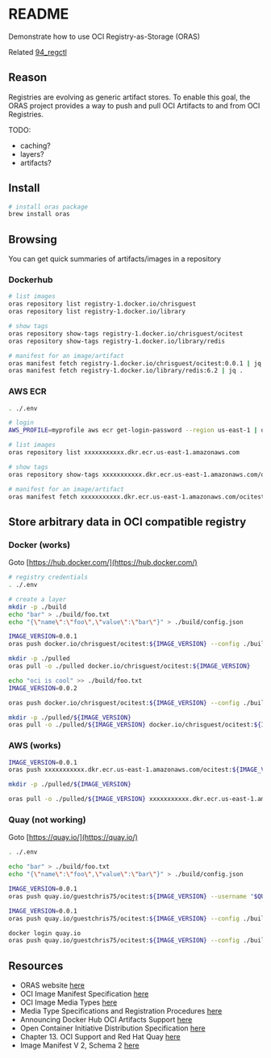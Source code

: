 # README

Demonstrate how to use OCI Registry-as-Storage (ORAS)  

Related [94_regctl](../94_regctl/README.md)  

## Reason

Registries are evolving as generic artifact stores. To enable this goal, the ORAS project provides a way to push and pull OCI Artifacts to and from OCI Registries.  

TODO:

* caching?
* layers?  
* artifacts?

## Install

```sh
# install oras package
brew install oras
```

## Browsing

You can get quick summaries of artifacts/images in a repository  

### Dockerhub

```sh
# list images
oras repository list registry-1.docker.io/chrisguest
oras repository list registry-1.docker.io/library

# show tags
oras repository show-tags registry-1.docker.io/chrisguest/ocitest
oras repository show-tags registry-1.docker.io/library/redis

# manifest for an image/artifact
oras manifest fetch registry-1.docker.io/chrisguest/ocitest:0.0.1 | jq .
oras manifest fetch registry-1.docker.io/library/redis:6.2 | jq .
```

### AWS ECR

```sh
. ./.env 

# login
AWS_PROFILE=myprofile aws ecr get-login-password --region us-east-1 | docker login --username AWS --password-stdin xxxxxxxxxxx.dkr.ecr.us-east-1.amazonaws.com

# list images
oras repository list xxxxxxxxxxx.dkr.ecr.us-east-1.amazonaws.com

# show tags
oras repository show-tags xxxxxxxxxxx.dkr.ecr.us-east-1.amazonaws.com/ocitest

# manifest for an image/artifact
oras manifest fetch xxxxxxxxxxx.dkr.ecr.us-east-1.amazonaws.com/ocitest:0.0.1 | jq .
```

## Store arbitrary data in OCI compatible registry

### Docker (works)

Goto [https://hub.docker.com/](https://hub.docker.com/)

```sh
# registry credentials
. ./.env 

# create a layer
mkdir -p ./build
echo "bar" > ./build/foo.txt 
echo "{\"name\":\"foo\",\"value\":\"bar\"}" > ./build/config.json

IMAGE_VERSION=0.0.1
oras push docker.io/chrisguest/ocitest:${IMAGE_VERSION} --config ./build/config.json:application/vnd.docker.volume.v1+tar.gz ./build/foo.txt:text/plain

mkdir -p ./pulled
oras pull -o ./pulled docker.io/chrisguest/ocitest:${IMAGE_VERSION}

echo "oci is cool" >> ./build/foo.txt 
IMAGE_VERSION=0.0.2

oras push docker.io/chrisguest/ocitest:${IMAGE_VERSION} --config ./build/config.json:application/vnd.docker.volume.v1+tar.gz ./build/foo.txt:text/plain

mkdir -p ./pulled/${IMAGE_VERSION}
oras pull -o ./pulled/${IMAGE_VERSION} docker.io/chrisguest/ocitest:${IMAGE_VERSION}
```

### AWS (works)

```sh
IMAGE_VERSION=0.0.1
oras push xxxxxxxxxxx.dkr.ecr.us-east-1.amazonaws.com/ocitest:${IMAGE_VERSION} --config ./build/config.json:application/vnd.docker.volume.v1+tar.gz ./build/foo.txt:text/plain

mkdir -p ./pulled/${IMAGE_VERSION}

oras pull -o ./pulled/${IMAGE_VERSION} xxxxxxxxxxx.dkr.ecr.us-east-1.amazonaws.com/ocitest:${IMAGE_VERSION}
```

### Quay (not working)

Goto [https://quay.io/](https://quay.io/)  

```sh
. ./.env 

echo "bar" > ./build/foo.txt 
echo "{\"name\":\"foo\",\"value\":\"bar\"}" > ./build/config.json

IMAGE_VERSION=0.0.1
oras push quay.io/guestchris75/ocitest:${IMAGE_VERSION} --username "$QUAYUSER" --password "$QUAYPASS" --config ./build/config.json:application/vnd.docker.volume.v1+tar.gz ./build/foo.txt:text/plain

IMAGE_VERSION=0.0.1
oras push quay.io/guestchris75/ocitest:${IMAGE_VERSION} --config ./build/config.json:application/vnd.docker.volume.v1+tar.gz ./build/foo.txt:text/plain

docker login quay.io
oras push quay.io/guestchris75/ocitest:${IMAGE_VERSION} --config ./build/config.json:application/vnd.docker.volume.v1+tar.gz ./build/foo.txt:text/plain
```

## Resources

* ORAS website [here](https://oras.land/)
* OCI Image Manifest Specification [here](https://github.com/opencontainers/image-spec/blob/main/manifest.md)
* OCI Image Media Types [here](https://github.com/opencontainers/image-spec/blob/main/media-types.md)
* Media Type Specifications and Registration Procedures [here](https://www.rfc-editor.org/rfc/rfc6838)
* Announcing Docker Hub OCI Artifacts Support [here](https://www.docker.com/blog/announcing-docker-hub-oci-artifacts-support/)  
* Open Container Initiative Distribution Specification [here](https://github.com/opencontainers/distribution-spec/blob/main/spec.md#api)  
* Chapter 13. OCI Support and Red Hat Quay [here](https://access.redhat.com/documentation/en-us/red_hat_quay/3/html/use_red_hat_quay/oci-intro)
* Image Manifest V 2, Schema 2 [here](https://docs.docker.com/registry/spec/manifest-v2-2/)
